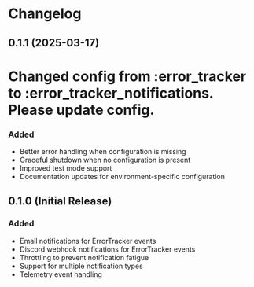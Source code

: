 # Changelog

## 0.1.1 (2025-03-17)
# Changed config from :error_tracker to :error_tracker_notifications.  Please update config.

### Added
- Better error handling when configuration is missing
- Graceful shutdown when no configuration is present
- Improved test mode support
- Documentation updates for environment-specific configuration

## 0.1.0 (Initial Release)

### Added
- Email notifications for ErrorTracker events
- Discord webhook notifications for ErrorTracker events
- Throttling to prevent notification fatigue
- Support for multiple notification types
- Telemetry event handling